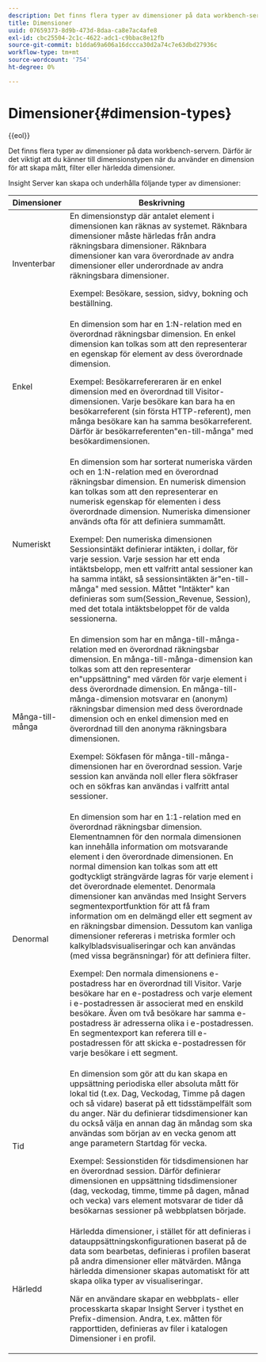 ```yaml
---
description: Det finns flera typer av dimensioner på data workbench-servern. Därför är det viktigt att du känner till dimensionstypen när du använder en dimension för att skapa mått, filter eller härledda dimensioner.
title: Dimensioner
uuid: 07659373-8d9b-473d-8daa-ca8e7ac4afe8
exl-id: cbc25504-2c1c-4622-adc1-c9bbac8e12fb
source-git-commit: b1dda69a606a16dccca30d2a74c7e63dbd27936c
workflow-type: tm+mt
source-wordcount: '754'
ht-degree: 0%

---
```


# Dimensioner{#dimension-types}

{{eol}}

Det finns flera typer av dimensioner på data workbench-servern. Därför är det viktigt att du känner till dimensionstypen när du använder en dimension för att skapa mått, filter eller härledda dimensioner.

Insight Server kan skapa och underhålla följande typer av dimensioner:

<table id="table_1A79B6C57ED145B6AA3BB05DD37AAD1B"> 
 <thead> 
  <tr> 
   <th colname="col1" class="entry"> Dimensioner </th> 
   <th colname="col2" class="entry"> Beskrivning </th> 
  </tr> 
 </thead>
 <tbody> 
  <tr> 
   <td colname="col1"> Inventerbar </td> 
   <td colname="col2">En dimensionstyp där antalet element i dimensionen kan räknas av systemet. Räknbara dimensioner måste härledas från andra räkningsbara dimensioner. Räknbara dimensioner kan vara överordnade av andra dimensioner eller underordnade av andra räkningsbara dimensioner. <p>Exempel: Besökare, session, sidvy, bokning och beställning. </p></td> 
  </tr> 
  <tr> 
   <td colname="col1"> Enkel </td> 
   <td colname="col2">En dimension som har en 1:N-relation med en överordnad räkningsbar dimension. En enkel dimension kan tolkas som att den representerar en egenskap för element av dess överordnade dimension. <p>Exempel: Besökarrefereraren är en enkel dimension med en överordnad till Visitor-dimensionen. Varje besökare kan bara ha en besökarreferent (sin första HTTP-referent), men många besökare kan ha samma besökarreferent. Därför är besökarreferenten"en-till-många" med besökardimensionen. </p></td> 
  </tr> 
  <tr> 
   <td colname="col1"> Numeriskt </td> 
   <td colname="col2">En dimension som har sorterat numeriska värden och en 1:N-relation med en överordnad räkningsbar dimension. En numerisk dimension kan tolkas som att den representerar en numerisk egenskap för elementen i dess överordnade dimension. Numeriska dimensioner används ofta för att definiera summamått. <p>Exempel: Den numeriska dimensionen Sessionsintäkt definierar intäkten, i dollar, för varje session. Varje session har ett enda intäktsbelopp, men ett valfritt antal sessioner kan ha samma intäkt, så sessionsintäkten är"en-till-många" med session. Måttet "Intäkter" kan definieras som <span class="filepath"> sum(Session_Revenue, Session)</span>, med det totala intäktsbeloppet för de valda sessionerna. </p></td> 
  </tr> 
  <tr> 
   <td colname="col1"> Många-till-många </td> 
   <td colname="col2">En dimension som har en många-till-många-relation med en överordnad räkningsbar dimension. En många-till-många-dimension kan tolkas som att den representerar en"uppsättning" med värden för varje element i dess överordnade dimension. En många-till-många-dimension motsvarar en (anonym) räkningsbar dimension med dess överordnade dimension och en enkel dimension med en överordnad till den anonyma räkningsbara dimensionen. <p>Exempel: Sökfasen för många-till-många-dimensionen har en överordnad session. Varje session kan använda noll eller flera sökfraser och en sökfras kan användas i valfritt antal sessioner. </p></td> 
  </tr> 
  <tr> 
   <td colname="col1"> Denormal </td> 
   <td colname="col2">En dimension som har en 1:1-relation med en överordnad räkningsbar dimension. Elementnamnen för den normala dimensionen kan innehålla information om motsvarande element i den överordnade dimensionen. En normal dimension kan tolkas som att ett godtyckligt strängvärde lagras för varje element i det överordnade elementet. Denormala dimensioner kan användas med Insight Servers segmentexportfunktion för att få fram information om en delmängd eller ett segment av en räkningsbar dimension. Dessutom kan vanliga dimensioner refereras i metriska formler och kalkylbladsvisualiseringar och kan användas (med vissa begränsningar) för att definiera filter. <p>Exempel: Den normala dimensionens e-postadress har en överordnad till Visitor. Varje besökare har en e-postadress och varje element i e-postadressen är associerat med en enskild besökare. Även om två besökare har samma e-postadress är adresserna olika i e-postadressen. En segmentexport kan referera till e-postadressen för att skicka e-postadressen för varje besökare i ett segment. </p></td> 
  </tr> 
  <tr> 
   <td colname="col1"> Tid </td> 
   <td colname="col2">En dimension som gör att du kan skapa en uppsättning periodiska eller absoluta mått för lokal tid (t.ex. Dag, Veckodag, Timme på dagen och så vidare) baserat på ett tidsstämpelfält som du anger. När du definierar tidsdimensioner kan du också välja en annan dag än måndag som ska användas som början av en vecka genom att ange parametern Startdag för vecka. <p>Exempel: Sessionstiden för tidsdimensionen har en överordnad session. Därför definierar dimensionen en uppsättning tidsdimensioner (dag, veckodag, timme, timme på dagen, månad och vecka) vars element motsvarar de tider då besökarnas sessioner på webbplatsen började. </p></td> 
  </tr> 
  <tr> 
   <td colname="col1"> Härledd </td> 
   <td colname="col2">Härledda dimensioner, i stället för att definieras i datauppsättningskonfigurationen baserat på de data som bearbetas, definieras i profilen baserat på andra dimensioner eller mätvärden. Många härledda dimensioner skapas automatiskt för att skapa olika typer av visualiseringar. <p>När en användare skapar en webbplats- eller processkarta skapar Insight Server i tysthet en Prefix-dimension. Andra, t.ex. måtten för rapporttiden, definieras av filer i katalogen Dimensioner i en profil. </p></td> 
  </tr> 
 </tbody> 
</table>
